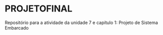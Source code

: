 # PROJETOFINAL
Repositório para a atividade da unidade 7 e capítulo 1:  Projeto de Sistema Embarcado
